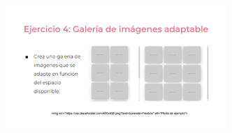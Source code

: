 ![](https://github.com/Sebastian08LR/practicaModeladoEnCaja/blob/ejercicio_4/storage/img/ejercicio_4.png)